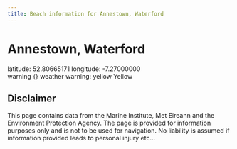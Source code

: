 ```yaml
---
title: Beach information for Annestown, Waterford
---
```

# Annestown, Waterford 

<div class="location-info">latitude: 52.80665171 longitude: -7.27000000</div>
<div class="met-eireann-warnings"><span class="material-icons {}-warning">warning</span>&nbsp;{} weather warning: yellow Yellow&nbsp;</div>
<div></div>

## Disclaimer

This page contains data from the Marine Institute, 
Met Eireann and the Environment Protection Agency. The page is provided for
information purposes only and is not to be used for navigation. No liability 
is assumed if information provided leads to personal injury etc...